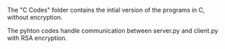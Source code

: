 The "C Codes" folder contains the intial version of the programs in C, without encryption.

The pyhton codes handle communication between server.py and client.py with RSA encryption.